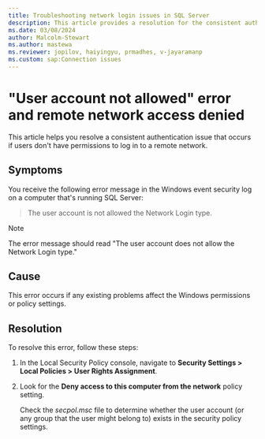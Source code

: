 ```yaml
---
title: Troubleshooting network login issues in SQL Server
description: This article provides a resolution for the consistent authentication issue in SQL Server that affects network login.
ms.date: 03/08/2024
author: Malcolm-Stewart
ms.author: mastewa
ms.reviewer: jopilov, haiyingyu, prmadhes, v-jayaramanp
ms.custom: sap:Connection issues
---
```


# "User account not allowed" error and remote network access denied

This article helps you resolve a consistent authentication issue that occurs if users don't have permissions to log in to a remote network.

## Symptoms

You receive the following error message in the Windows event security log on a computer that's running SQL Server:

> The user account is not allowed the Network Login type.

> [!NOTE]
> The error message should read "The user account does not allow the Network Login type."

## Cause

This error occurs if any existing problems affect the Windows permissions or policy settings.

## Resolution

To resolve this error, follow these steps:

1. In the Local Security Policy console, navigate to **Security Settings > Local Policies > User Rights Assignment**.

1. Look for the **Deny access to this computer from the network** policy setting.

   Check the *secpol.msc* file to determine whether the user account (or any group that the user might belong to) exists in the security policy settings.
